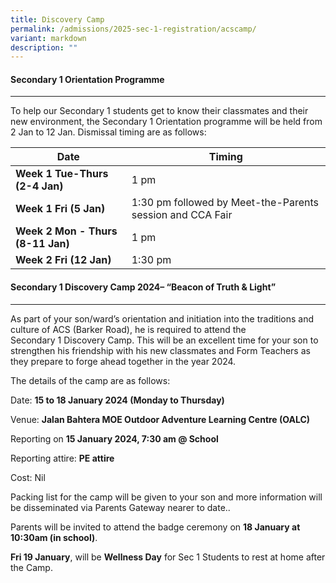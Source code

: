 ```yaml
---
title: Discovery Camp
permalink: /admissions/2025-sec-1-registration/acscamp/
variant: markdown
description: ""
---
```

#### **Secondary 1 Orientation Programme** ####
------------------------------------------------------------------------------------------------------------------------

To help our Secondary 1 students get to know their classmates and their new environment, the Secondary 1 Orientation programme will be held from 2 Jan to 12 Jan. Dismissal timing are as follows:



| Date | Timing |
| -------- | -------- | 
|**Week 1 Tue-Thurs (2-4 Jan)**|1 pm|
|**Week 1 Fri (5 Jan)** | 1:30 pm followed by Meet-the-Parents session and CCA Fair|
|**Week 2 Mon - Thurs (8-11 Jan)**|1 pm|
|**Week 2 Fri (12 Jan)**|1:30 pm|

#### **Secondary 1 Discovery Camp 2024– “Beacon of Truth & Light”** ####
------------------------------------------------------------------------------------------------------------------------


As part of your son/ward’s orientation and initiation into the traditions and culture of ACS (Barker Road), he is required to attend the Secondary 1 Discovery Camp. This will be an excellent time for your son to strengthen his friendship with his new classmates and Form Teachers as they prepare to forge ahead together in the year 2024.

The details of the camp are as follows:

Date: **15 to 18 January 2024 (Monday to Thursday)**

Venue: **Jalan Bahtera MOE Outdoor Adventure Learning Centre (OALC)**

Reporting on **15 January 2024, 7:30 am @ School**

Reporting attire: **PE attire**

Cost: Nil

Packing list for the camp will be given to your son and more information will be disseminated via Parents Gateway nearer to date..

Parents will be invited to attend the badge ceremony on **18 January at 10:30am (in school)**.

**Fri 19 January**, will be **Wellness Day** for Sec 1 Students to rest at home after the Camp.